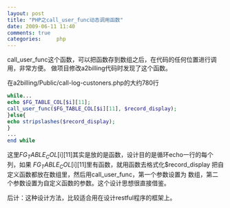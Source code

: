 ```yaml
---
layout: post
title: "PHP之call_user_func动态调用函数"
date: 2009-06-11 11:40
comments: true
categories:     php
---
```

call_user_func这个函数，可以把函数存到数组之后，在代码的任何位置进行调用，非常方便。
做项目修改a2billing代码时发现了这个函数。

<!-- readmore -->
在a2billing/Public/call-log-custoners.php的大约780行


```php
while...
echo $FG_TABLE_COL[$i][11];
call_user_func($FG_TABLE_COL[$i][11], $record_display);
}else{
echo stripslashes($record_display);
}
...
end while
```

这里$FG_TABLE_COL[$i][11]其实是放的是函数，设计目的是循环echo一行的每个列，如果
$FG_TABLE_COL[$i][11]里有函数，就用函数去格式化$record_display
把自定义函数都放在数组里，然后用call_user_func，第一个参数设置为
数组，第二个参数设置为自定义函数的参数。这个设计思想很直接借鉴。

后计：这种设计方法，比较适合用在设计restful程序的框架上。